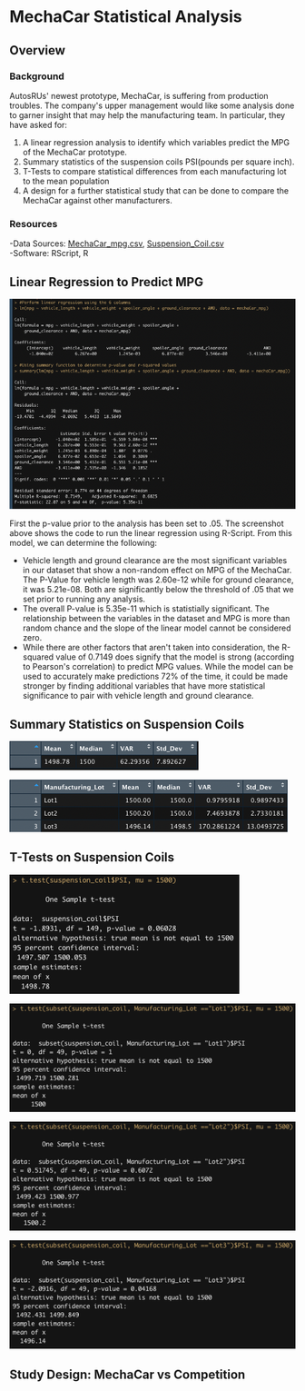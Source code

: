 # MechaCar Statistical Analysis
## Overview
### Background
AutosRUs' newest prototype, MechaCar, is suffering from production troubles.  The company's upper management would like some analysis done to garner insight that may help the manufacturing team.  In particular, they have asked for:

  1. A linear regression analysis to identify which variables predict the MPG of the MechaCar prototype.
  2. Summary statistics of the suspension coils PSI(pounds per square inch).
  3. T-Tests to compare statistical differences from each manufacturing lot to the mean population
  4. A design for a further statistical study that can be done to compare the MechaCar against other manufacturers.  
  
### Resources
-Data Sources: [MechaCar_mpg.csv](https://github.com/Bulzeye89/Mecha_Car_Statistical_Analysis/blob/main/Resources/MechaCar_mpg.csv), 
[Suspension_Coil.csv](https://github.com/Bulzeye89/Mecha_Car_Statistical_Analysis/blob/main/Resources/Suspension_Coil.csv)<br>
-Software: RScript, R

## Linear Regression to Predict MPG
<p float="left">
<img src="https://github.com/Bulzeye89/Mecha_Car_Statistical_Analysis/blob/main/Resources/Images/Deliverable_1.png" 
</p>  

First the p-value prior to the analysis has been set to .05.  The screenshot above shows the code to run the linear regression using R-Script.  From this model, we can determine the following: 
  - Vehicle length and ground clearance are the most significant variables in our dataset that show a non-random effect on MPG of the MechaCar.  The P-Value for vehicle length was 2.60e-12 while for ground clearance, it was 5.21e-08.  Both are significantly below the threshold of .05 that we set prior to running any analysis. 
  - The overall P-value is 5.35e-11 which is statistially significant.  The relationship between the variables in the dataset and MPG is more than random chance and the slope of the linear model cannot be considered zero.  
  - While there are other factors that aren't taken into consideration, the R-squared value of 0.7149 does signify that the model is strong (according to Pearson's correlation) to predict MPG values.  While the model can be used to accurately make predictions 72% of the time, it could be made stronger by finding additional variables that have more statistical significance to pair with vehicle length and ground clearance.   


## Summary Statistics on Suspension Coils

<p float="left">
<img src="https://github.com/Bulzeye89/Mecha_Car_Statistical_Analysis/blob/main/Resources/Images/Total_Summary.png" 
</p>  


<p float="left">
<img src="https://github.com/Bulzeye89/Mecha_Car_Statistical_Analysis/blob/main/Resources/Images/Lot_Summary.png" 
</p>  



## T-Tests on Suspension Coils

<p float="left">
<img src="https://github.com/Bulzeye89/Mecha_Car_Statistical_Analysis/blob/main/Resources/Images/Population_ttest.png" 
</p>  

<p float="left">
<img src="https://github.com/Bulzeye89/Mecha_Car_Statistical_Analysis/blob/main/Resources/Images/Lot1_ttest.png" 
</p>  

<p float="left">
<img src="https://github.com/Bulzeye89/Mecha_Car_Statistical_Analysis/blob/main/Resources/Images/Lot2_ttest.png" 
</p>  

<p float="left">
<img src="https://github.com/Bulzeye89/Mecha_Car_Statistical_Analysis/blob/main/Resources/Images/Lot3_ttest.png" 
</p>  



## Study Design: MechaCar vs Competition
